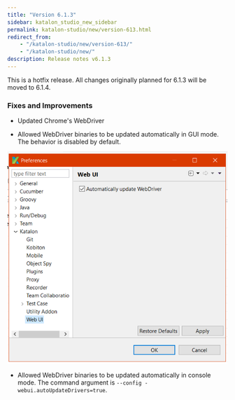 ```yaml
---
title: "Version 6.1.3"
sidebar: katalon_studio_new_sidebar
permalink: katalon-studio/new/version-613.html
redirect_from:
    - "/katalon-studio/new/version-613/"
    - "/katalon-studio/new/"
description: Release notes v6.1.3
---
```


This is a hotfix release. All changes originally planned for 6.1.3 will be moved to 6.1.4.

### Fixes and Improvements

* Updated Chrome's WebDriver

* Allowed WebDriver binaries to be updated automatically in GUI mode. The behavior is disabled by default.

![](../../../images/katalon-studio/preferences-webui.PNG)

* Allowed WebDriver binaries to be updated automatically in console mode. The command argument is `--config -webui.autoUpdateDrivers=true`.
